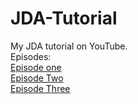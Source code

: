 # JDA-Tutorial
My JDA tutorial on YouTube.
<br>
Episodes:
<br>
[Episode one](https://github.com/RealYusufIsmail/JDA-Tutorial/tree/ep_1)
<br>
[Episode Two](https://github.com/RealYusufIsmail/JDA-Tutorial/tree/ep_2)
<br>
[Episode Three](https://github.com/RealYusufIsmail/JDA-Tutorial/tree/ep_3)
